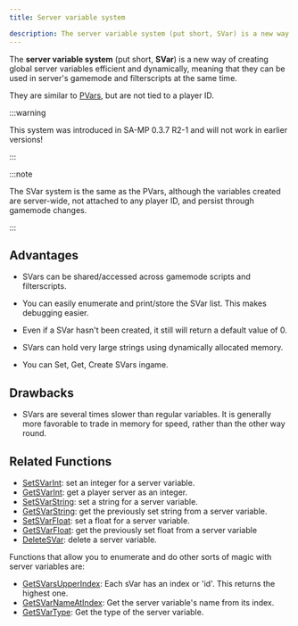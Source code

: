 ```yaml
---
title: Server variable system

description: The server variable system (put short, SVar) is a new way of creating server variables in an efficient dynamically created method globally, meaning they can be used in server's gamemode and filterscripts at the same time.
---
```


The **server variable system** (put short, **SVar**) is a new way of creating global server variables efficient and dynamically, meaning that they can be used in server's gamemode and filterscripts at the same time.

They are similar to [PVars](perplayervariablesystem), but are not tied to a player ID.

:::warning

This system was introduced in SA-MP 0.3.7 R2-1 and will not work in earlier versions!

:::

:::note

The SVar system is the same as the PVars, although the variables created are server-wide, not attached to any player ID, and persist through gamemode changes.

:::

## Advantages

- SVars can be shared/accessed across gamemode scripts and filterscripts.

- You can easily enumerate and print/store the SVar list. This makes debugging easier.

- Even if a SVar hasn't been created, it still will return a default value of 0.

- SVars can hold very large strings using dynamically allocated memory.

- You can Set, Get, Create SVars ingame.

## Drawbacks

- SVars are several times slower than regular variables. It is generally more favorable to trade in memory for speed, rather than the other way round.

## Related Functions

- [SetSVarInt](../scripting/functions/SetSVarInt): set an integer for a server variable.
- [GetSVarInt](../scripting/functions/GetSVarInt): get a player server as an integer.
- [SetSVarString](../scripting/functions/SetSVarString): set a string for a server variable.
- [GetSVarString](../scripting/functions/GetSVarString): get the previously set string from a server variable.
- [SetSVarFloat](../scripting/functions/SetSVarFloat): set a float for a server variable.
- [GetSVarFloat](../scripting/functions/GetSVarFloat): get the previously set float from a server variable
- [DeleteSVar](../scripting/functions/DeleteSVar): delete a server variable.

Functions that allow you to enumerate and do other sorts of magic with server variables are:

- [GetSVarsUpperIndex](../scripting/functions/GetSVarsUpperIndex): Each sVar has an index or 'id'. This returns the highest one.
- [GetSVarNameAtIndex](../scripting/functions/GetSVarNameAtIndex): Get the server variable's name from its index.
- [GetSVarType](../scripting/functions/GetSVarType): Get the type of the server variable.
